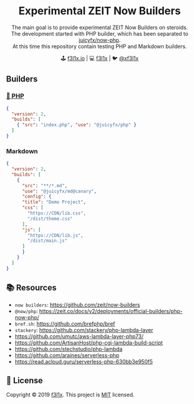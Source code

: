 <h1 align=center>Experimental ZEIT Now Builders</h1>

<p align=center>
The main goal is to provide experimental ZEIT Now Builders on steroids. <br/>
The development started with PHP builder, which has been separated to <a href="https://github.com/juicyfx/now-php">juicyfx/now-php</a>. <br>
At this time this repository contain testing PHP and Markdown builders.
</p>

<p align=center>
🕹 <a href="https://f3l1x.io">f3l1x.io</a> | 💻 <a href="https://github.com/f3l1x">f3l1x</a> | 🐦 <a href="https://twitter.com/xf3l1x">@xf3l1x</a>
</p>

## Builders

### [🐘 PHP](./docs/PHP.md)

```json
{
  "version": 2,
  "builds": [
    { "src": "index.php", "use": "@juicyfx/php" }
  ]
}
```

### Markdown

```json
{
  "version": 2,
  "builds": [
    {
      "src": "**/*.md",
      "use": "@juicyfx/md@canary",
      "config": {
      "title": "Demo Project",
      "css": [
        "https://CDN/lib.css",
        "/dist/theme.css"
      ],
      "js": [
        "https://CDN/lib.js",
        "/dist/main.js"
      ]
      }
    }
  ]
}
```

## 📚 Resources

- `now builders`: https://github.com/zeit/now-builders
- `@now/php`: https://zeit.co/docs/v2/deployments/official-builders/php-now-php/
- `bref.sh`: https://github.com/brefphp/bref
- `stackery`: https://github.com/stackery/php-lambda-layer
- https://github.com/umutc/aws-lambda-layer-php73/
- https://github.com/ArtisanHost/php-cgi-lambda-build-script
- https://github.com/stechstudio/php-lambda
- https://github.com/araines/serverless-php
- https://read.acloud.guru/serverless-php-630bb3e950f5

## 📝 License

Copyright © 2019 [f3l1x](https://github.com/f3l1x).
This project is [MIT](LICENSE) licensed.
